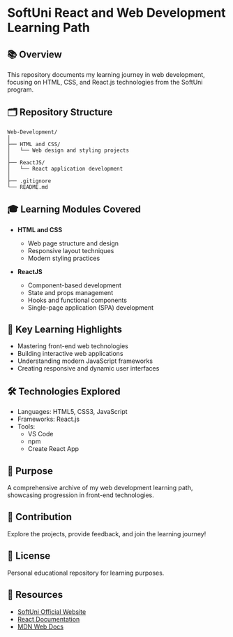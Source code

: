 # SoftUni React and Web Development Learning Path

## 📚 Overview
This repository documents my learning journey in web development, focusing on HTML, CSS, and React.js technologies from the SoftUni program.

## 🗂️ Repository Structure
```
Web-Development/
│
├── HTML and CSS/
│   └── Web design and styling projects
│
├── ReactJS/
│   └── React application development
│
├── .gitignore
└── README.md
```

## 🎓 Learning Modules Covered
- **HTML and CSS**
  - Web page structure and design
  - Responsive layout techniques
  - Modern styling practices

- **ReactJS**
  - Component-based development
  - State and props management
  - Hooks and functional components
  - Single-page application (SPA) development

## 🚀 Key Learning Highlights
- Mastering front-end web technologies
- Building interactive web applications
- Understanding modern JavaScript frameworks
- Creating responsive and dynamic user interfaces

## 🛠️ Technologies Explored
- Languages: HTML5, CSS3, JavaScript
- Frameworks: React.js
- Tools: 
  - VS Code
  - npm
  - Create React App

## 📝 Purpose
A comprehensive archive of my web development learning path, showcasing progression in front-end technologies.

## 🤝 Contribution
Explore the projects, provide feedback, and join the learning journey!

## 📄 License
Personal educational repository for learning purposes.

## 🔗 Resources
- [SoftUni Official Website](https://softuni.bg/)
- [React Documentation](https://reactjs.org/docs/getting-started.html)
- [MDN Web Docs](https://developer.mozilla.org/)
